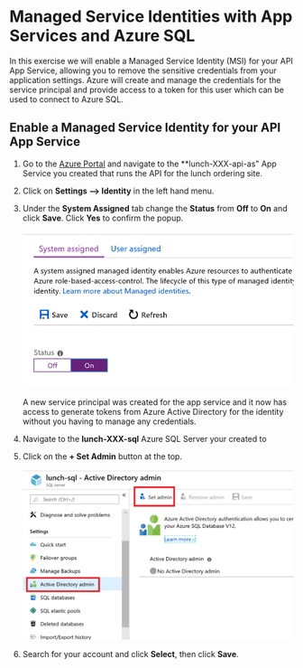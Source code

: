 # Managed Service Identities with App Services and Azure SQL

In this exercise we will enable a Managed Service Identity (MSI) for your API App Service, allowing you to remove the sensitive credentials from your application settings.  Azure will create and manage the credentials for the service principal and provide access to a token for this user which can be used to connect to Azure SQL.

## Enable a Managed Service Identity for your API App Service

1. Go to the [Azure Portal](portal.azure.com) and navigate to the **lunch-XXX-api-as" App Service you created that runs the API for the lunch ordering site.

2. Click on **Settings --> Identity** in the left hand menu.

3. Under the **System Assigned** tab change the **Status** from **Off** to **On** and click **Save**.  Click **Yes** to confirm the popup.

    ![MSI Status](images/app-service-msi-status.png)

    A new service principal was created for the app service and it now has access to generate tokens from Azure Active Directory for the identity without you having to manage any credentials.

4. Navigate to the **lunch-XXX-sql** Azure SQL Server your created to

5. Click on the **+ Set Admin** button at the top.

    ![SQL AD Admin](images/sql-ad-admin.png)

6. Search for your account and click **Select**, then click **Save**.